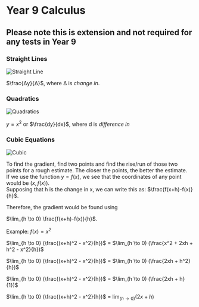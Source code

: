 <head>
  <title>Year 9 Calculus EXT</title>
</head>

# Year 9 Calculus

## Please note this is extension and not required for any tests in Year 9

### Straight Lines

![Straight Line](/the-merchant/assets/images/Year%209/Math/straight-line-gradients.jpg)

$\frac{Δy}{Δ}$, where Δ is *change in*.


### Quadratics

![Quadratics](/the-merchant/assets/images/Year%209/Math/quadratics.svg)

$y={x^2}$ or $\frac{dy}{dx}$, where d is *difference in*


### Cubic Equations

![Cubic](/the-merchant/assets/images/Year%209/Math/cubic.png)

To find the gradient, find two points and find the rise/run of those two points for a rough estimate. The closer the points, the better the estimate.  
If we use the function $y=f(x)$, we see that the coordinates of any point would be $(x, f(x))$.  
Supposing that h is the change in x, we can write this as:
$\frac{f(x+h)-f(x)}{h}$.

Therefore, the gradient would be found using

$\lim_{h \to 0} \frac{f(x+h)-f(x)}{h}$.

Example: $f(x) = {x^2}$

$\lim_{h \to 0} (\frac{(x+h)^2 - x^2}{h})$ = $\lim_(h \to 0) (\frac{x^2 + 2xh + h^2 - x^2}{h})$

$\lim_{h \to 0} (\frac{(x+h)^2 - x^2}{h})$ = $\lim_(h \to 0) (\frac{2xh + h^2}{h})$

$\lim_{h \to 0} (\frac{(x+h)^2 - x^2}{h})$ = $\lim_(h \to 0) (\frac{2xh + h}{1})$

$\lim_{h \to 0} (\frac{(x+h)^2 - x^2}{h})$ = $\lim_(h \to 0) (2x+h)$